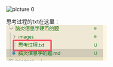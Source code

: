![picture 0](images/b75601aa7041a739a01ce9d2890e11527e3efa638799df3890575504adae2b5b.png)  

思考过程的txt在这里：  
![picture 1](images/df8df554d8dacfada2c9d0593bfc91a8282a332b2c6fef4a08b1305a719ce68d.png)  
